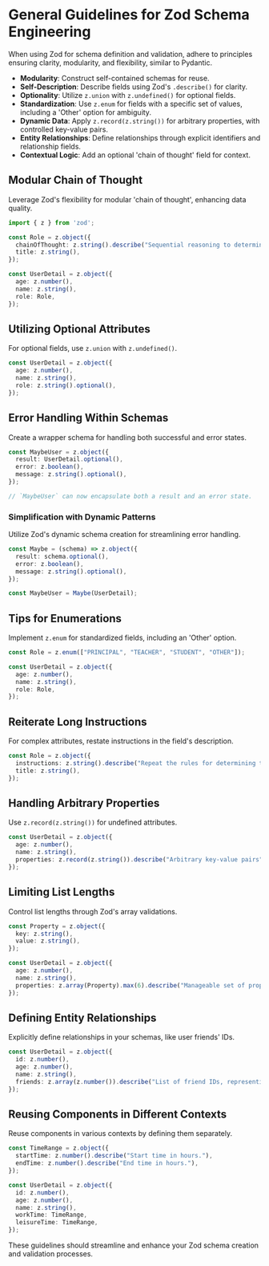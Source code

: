 # General Guidelines for Zod Schema Engineering

When using Zod for schema definition and validation, adhere to principles ensuring clarity, modularity, and flexibility, similar to Pydantic.

- **Modularity**: Construct self-contained schemas for reuse.
- **Self-Description**: Describe fields using Zod's `.describe()` for clarity.
- **Optionality**: Utilize `z.union` with `z.undefined()` for optional fields.
- **Standardization**: Use `z.enum` for fields with a specific set of values, including a 'Other' option for ambiguity.
- **Dynamic Data**: Apply `z.record(z.string())` for arbitrary properties, with controlled key-value pairs.
- **Entity Relationships**: Define relationships through explicit identifiers and relationship fields.
- **Contextual Logic**: Add an optional 'chain of thought' field for context.

## Modular Chain of Thought

Leverage Zod's flexibility for modular 'chain of thought', enhancing data quality.

```ts
import { z } from 'zod';

const Role = z.object({
  chainOfThought: z.string().describe("Sequential reasoning to determine the correct title"),
  title: z.string(),
});

const UserDetail = z.object({
  age: z.number(),
  name: z.string(),
  role: Role,
});
```

## Utilizing Optional Attributes

For optional fields, use `z.union` with `z.undefined()`.

```ts
const UserDetail = z.object({
  age: z.number(),
  name: z.string(),
  role: z.string().optional(),
});
```

## Error Handling Within Schemas

Create a wrapper schema for handling both successful and error states.

```ts
const MaybeUser = z.object({
  result: UserDetail.optional(),
  error: z.boolean(),
  message: z.string().optional(),
});

// `MaybeUser` can now encapsulate both a result and an error state.
```

### Simplification with Dynamic Patterns

Utilize Zod's dynamic schema creation for streamlining error handling.

```ts
const Maybe = (schema) => z.object({
  result: schema.optional(),
  error: z.boolean(),
  message: z.string().optional(),
});

const MaybeUser = Maybe(UserDetail);
```

## Tips for Enumerations

Implement `z.enum` for standardized fields, including an 'Other' option.

```ts
const Role = z.enum(["PRINCIPAL", "TEACHER", "STUDENT", "OTHER"]);

const UserDetail = z.object({
  age: z.number(),
  name: z.string(),
  role: Role,
});
```

## Reiterate Long Instructions

For complex attributes, restate instructions in the field's description.

```ts
const Role = z.object({
  instructions: z.string().describe("Repeat the rules for determining the title."),
  title: z.string(),
});
```

## Handling Arbitrary Properties

Use `z.record(z.string())` for undefined attributes.

```ts
const UserDetail = z.object({
  age: z.number(),
  name: z.string(),
  properties: z.record(z.string()).describe("Arbitrary key-value pairs"),
});
```

## Limiting List Lengths

Control list lengths through Zod's array validations.

```ts
const Property = z.object({
  key: z.string(),
  value: z.string(),
});

const UserDetail = z.object({
  age: z.number(),
  name: z.string(),
  properties: z.array(Property).max(6).describe("Manageable set of properties"),
});
```

## Defining Entity Relationships

Explicitly define relationships in your schemas, like user friends' IDs.

```ts
const UserDetail = z.object({
  id: z.number(),
  age: z.number(),
  name: z.string(),
  friends: z.array(z.number()).describe("List of friend IDs, representing user relationships"),
});
```

## Reusing Components in Different Contexts

Reuse components in various contexts by defining them separately.

```ts
const TimeRange = z.object({
  startTime: z.number().describe("Start time in hours."),
  endTime: z.number().describe("End time in hours."),
});

const UserDetail = z.object({
  id: z.number(),
  age: z.number(),
  name: z.string(),
  workTime: TimeRange,
  leisureTime: TimeRange,
});
```

These guidelines should streamline and enhance your Zod schema creation and validation processes.